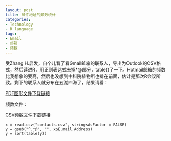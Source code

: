 ```yaml
---
layout: post
title: 邮件地址的频数统计
categories:
- Technology
- R language
tags:
- Email
- 邮箱
- 频数
---
```


受Zhang H.启发，自个儿看了看Gmail邮箱的联系人，导出为Outlook的CSV格式，然后读进R，用正则表达式去掉*@部分，table()了一下。Hotmail邮箱的频数比我想象的要高，然后也没想到中科院植物所也排在前面，估计是那次R会议所致。剩下的联系人就分布在五湖四海了，结果请看：

[PDF图形文件下载链接](http://yihui.name/cn/wp-content/uploads/1239636497_0.pdf)

频数文件：

[CSV频数文件下载链接](http://yihui.name/cn/wp-content/uploads/1239636842_0.gz)

    
    x = read.csv("contacts.csv", stringsAsFactor = FALSE)
    y = gsub("^.*@", "", x$E.mail.Address)
    y = sort(table(y))
